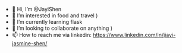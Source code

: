 - 👋 Hi, I’m @JayiShen
- 👀 I’m interested in food and travel )
- 🌱 I’m currently learning flask
- 💞️ I’m looking to collaborate on anything )
- 📫 How to reach me via linkedin: https://www.linkedin.com/in/jiayi-jasmine-shen/

<!---
JayiShen/JayiShen is a ✨ special ✨ repository because its `README.md` (this file) appears on your GitHub profile.
You can click the Preview link to take a look at your changes.
--->
